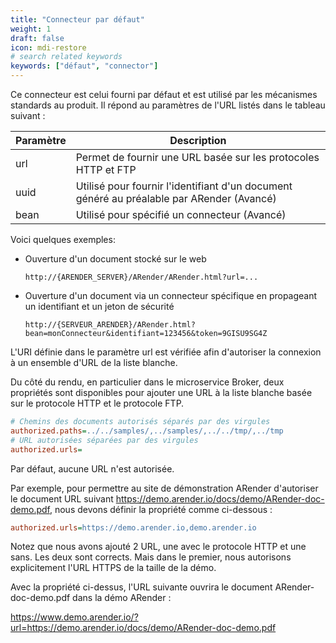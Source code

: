 ```yaml
---
title: "Connecteur par défaut"
weight: 1
draft: false
icon: mdi-restore
# search related keywords
keywords: ["défaut", "connector"]
---
```


Ce connecteur est celui fourni par défaut et est utilisé par les
mécanismes standards au produit. Il répond au paramètres de l'URL
listés dans le tableau suivant :

| Paramètre | Description                                                                               |
| --------- | ----------------------------------------------------------------------------------------- |
| url       | Permet de fournir une URL basée sur les protocoles HTTP et FTP                            |
| uuid      | Utilisé pour fournir l'identifiant d'un document généré au préalable par ARender (Avancé) |
| bean      | Utilisé pour spécifié un connecteur (Avancé)                                              |

Voici quelques exemples:

- Ouverture d'un document stocké sur le web

  `http://{ARENDER_SERVER}/ARender/ARender.html?url=...`

- Ouverture d'un document via un connecteur spécifique en propageant un identifiant et un jeton de sécurité

  `http://{SERVEUR_ARENDER}/ARender.html?bean=monConnecteur&identifiant=123456&token=9GISU9SG4Z`


L'URI définie dans le paramètre url est vérifiée afin d'autoriser la connexion à un ensemble d'URL de la liste blanche.

Du côté du rendu, en particulier dans le microservice Broker, deux propriétés sont disponibles pour ajouter une URL à la liste blanche basée sur le protocole HTTP et le protocole FTP.



```cfg
# Chemins des documents autorisés séparés par des virgules
authorized.paths=../../samples/,../samples/,../../tmp/,../tmp
# URL autorisées séparées par des virgules
authorized.urls=
```


Par défaut, aucune URL n'est autorisée.

Par exemple, pour permettre au site de démonstration ARender d'autoriser le document URL suivant https://demo.arender.io/docs/demo/ARender-doc-demo.pdf, nous devons définir la propriété comme ci-dessous :


```cfg
authorized.urls=https://demo.arender.io,demo.arender.io
```


Notez que nous avons ajouté 2 URL, une avec le protocole HTTP et une sans. Les deux sont corrects.
Mais dans le premier, nous autorisons explicitement l'URL HTTPS de la taille de la démo.

Avec la propriété ci-dessus, l'URL suivante ouvrira le document ARender-doc-demo.pdf dans la démo ARender :

https://www.demo.arender.io/?url=https://demo.arender.io/docs/demo/ARender-doc-demo.pdf